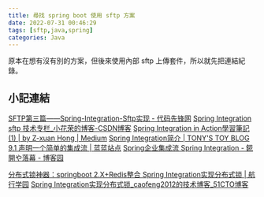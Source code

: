 ```yaml
---
title: 尋找 spring boot 使用 sftp 方案
date: 2022-07-31 00:46:29
tags: [sftp,java,spring]
categories: Java
---
```


原本在想有沒有別的方案，但後來使用內部 sftp 上傳套件，所以就先把連結紀錄。

<!--more-->

## 小記連結

[SFTP第三篇——Spring-Integration-Sftp实现 - 代码先锋网](https://www.codeleading.com/article/30421984064/)
[Spring Integration sftp 技术专栏_小花荣的博客-CSDN博客](https://blog.csdn.net/Leo_songHJ/article/details/85044057)
[Spring Integration in Action學習筆記(1) | by Z-xuan Hong | Medium](https://zxuanhong.medium.com/spring-integration-in-action-7fb3deddd8cd)
[Spring Integration简介 | TONY'S TOY BLOG](https://www.tony-bro.com/posts/1578338213/index.html)
[9.1 声明一个简单的集成流 | 蓝蓝站点](https://lanlan2017.github.io/JavaReadingNotes/23813697/)
[Spring企业集成流 Spring Integration - 錵開や落幕 - 博客园](https://www.cnblogs.com/zgrey/p/14364585.html#%E8%BF%87%E6%BB%A4%E5%99%A8)




[分布式锁神器：springboot 2.X+Redis整合 Spring Integration实现分布式锁 | 航行学园](http://www.voycn.com/article/fenbushisuoshenqispringboot-2xrediszhenghe-spring-integrationshixianfenbushisuo)
[Spring Integration实现分布式锁_caofeng2012的技术博客_51CTO博客](https://blog.51cto.com/u_9177933/2982700)
